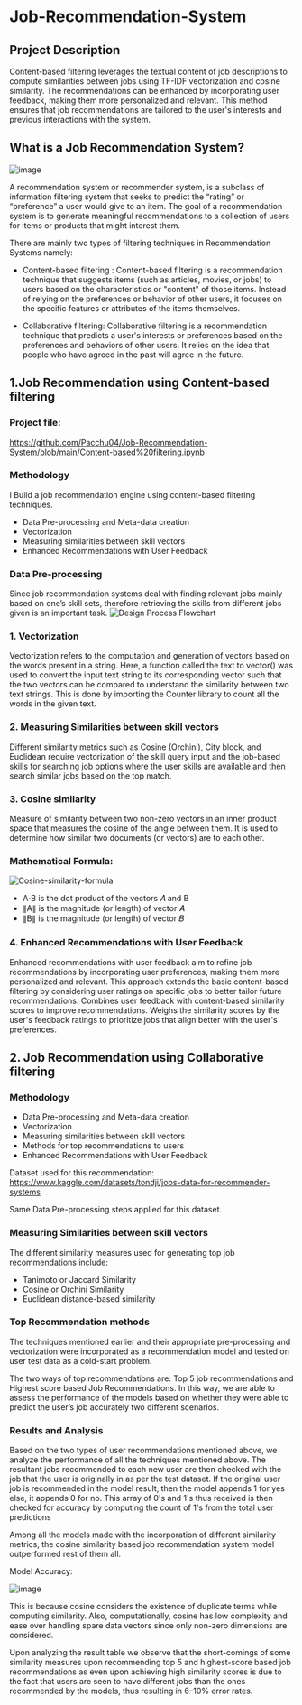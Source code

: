 # Job-Recommendation-System

## Project Description
Content-based filtering leverages the textual content of job descriptions to compute similarities between jobs using TF-IDF vectorization and cosine similarity. The recommendations can be enhanced by incorporating user feedback, making them more personalized and relevant. This method ensures that job recommendations are tailored to the user's interests and previous interactions with the system.

## What is a Job Recommendation System?

![image](https://github.com/Pacchu04/Job-Recommendation-System/assets/92878457/dda20c18-29f8-4ffb-93e2-5b8da6977907)

A recommendation system or recommender system, is a subclass of information filtering system that seeks to predict the “rating” or “preference” a user would give to an item. The goal of a recommendation system is to generate meaningful recommendations to a collection of users for items or products that might interest them.

There are mainly two types of filtering techniques in Recommendation Systems namely: 
* Content-based filtering : Content-based filtering is a recommendation technique that suggests items (such as articles, movies, or jobs) to users based on the characteristics or "content" of those items. Instead of relying on the preferences or behavior of other users, it focuses on the specific features or attributes of the items themselves.
  
* Collaborative filtering: Collaborative filtering is a recommendation technique that predicts a user's interests or preferences based on the preferences and behaviors of other users. It relies on the idea that people who have agreed in the past will agree in the future.

## 1.Job Recommendation using Content-based filtering
### Project file: 
https://github.com/Pacchu04/Job-Recommendation-System/blob/main/Content-based%20filtering.ipynb
### Methodology
I Build a job recommendation engine using content-based filtering techniques.

* Data Pre-processing and Meta-data creation
* Vectorization
* Measuring similarities between skill vectors
* Enhanced Recommendations with User Feedback

### Data Pre-processing

Since job recommendation systems deal with finding relevant jobs mainly based on one’s skill sets, therefore retrieving the skills from different jobs given is an important task.
![Design Process Flowchart](https://github.com/Pacchu04/Job-Recommendation-System/assets/92878457/fb742d6a-83bc-4b16-8846-2b6152cc37fb)

### 1. Vectorization

Vectorization refers to the computation and generation of vectors based on the words present in a string. Here, a function called the text to vector() was used to convert the input text string to its corresponding vector such that the two vectors can be compared to understand the similarity between two text strings. This is done by importing the Counter library to count all the words in the given text.

### 2. Measuring Similarities between skill vectors

Different similarity metrics such as Cosine (Orchini), City block, and Euclidean require vectorization of the skill query input and the job-based skills for searching job options where the user skills are available and then search similar jobs based on the top match.

### 3. Cosine similarity  
Measure of similarity between two non-zero vectors in an inner product space that measures the cosine of the angle between them. It is used to determine how similar two documents (or vectors) are to each other.

### Mathematical Formula:
![Cosine-similarity-formula](https://github.com/Pacchu04/Job-Recommendation-System/assets/92878457/371086d2-fb18-4278-8a5f-1ce23dff83c6)

* A⋅B is the dot product of the vectors 𝐴 and B
* ∥A∥ is the magnitude (or length) of vector 𝐴
* ∥B∥ is the magnitude (or length) of vector 𝐵

### 4. Enhanced Recommendations with User Feedback

Enhanced recommendations with user feedback aim to refine job recommendations by incorporating user preferences, making them more personalized and relevant. This approach extends the basic content-based filtering by considering user ratings on specific jobs to better tailor future recommendations.
Combines user feedback with content-based similarity scores to improve recommendations. Weighs the similarity scores by the user's feedback ratings to prioritize jobs that align better with the user's preferences.

## 2. Job Recommendation using Collaborative filtering
### Methodology
* Data Pre-processing and Meta-data creation
* Vectorization
* Measuring similarities between skill vectors
* Methods for top recommendations to users
* Enhanced Recommendations with User Feedback

Dataset used for this recommendation: https://www.kaggle.com/datasets/tondji/jobs-data-for-recommender-systems

Same Data Pre-processing steps applied for this dataset.

### Measuring Similarities between skill vectors

The different similarity measures used for generating top job recommendations include:

* Tanimoto or Jaccard Similarity
* Cosine or Orchini Similarity
* Euclidean distance-based similarity

### Top Recommendation methods
The techniques mentioned earlier and their appropriate pre-processing and vectorization were incorporated as a recommendation model and tested on user test data as a cold-start problem.

The two ways of top recommendations are: Top 5 job recommendations and Highest score based Job Recommendations. In this way, we are able to assess the performance of the models based on whether they were able to predict the user’s job accurately two different scenarios.

### Results and Analysis
Based on the two types of user recommendations mentioned above, we analyze the performance of all the techniques mentioned above. The resultant jobs recommended to each new user are then checked with the job that the user is originally in as per the test dataset. If the original user job is recommended in the model result, then the model appends 1 for yes else, it appends 0 for no. This array of 0's and 1's thus received is then checked for accuracy by computing the count of 1's from the total user predictions

Among all the models made with the incorporation of different similarity metrics, the cosine similarity based job recommendation system model outperformed rest of them all.

Model Accuracy:

![image](https://github.com/Pacchu04/Job-Recommendation-System/assets/92878457/af5a0c35-3d45-4a85-affa-21571a84b881)

This is because cosine considers the existence of duplicate terms while computing similarity. Also, computationally, cosine has low complexity and ease over handling spare data vectors since only non-zero dimensions are considered.

Upon analyzing the result table we observe that the short-comings of some similarity measures upon recommending top 5 and highest-score based job recommendations as even upon achieving high similarity scores is due to the fact that users are seen to have different jobs than the ones recommended by the models, thus resulting in 6–10% error rates.
